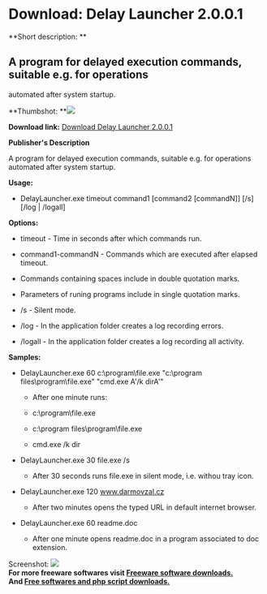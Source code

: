 # Download: Delay Launcher 2.0.0.1

**Short description: **

## A program for delayed execution commands, suitable e.g. for operations
automated after system startup.

  
**Thumbshot: **![](http://www.freewarefiles.com/screenshot/delaylauncher_md.jpg)   
  
**Download link:** [Download Delay Launcher 2.0.0.1](http://freesoftwares.boysofts.com/Delay-Launcher_program_47661.html)  
  

**Publisher's Description**  
  

A program for delayed execution commands, suitable e.g. for operations
automated after system startup.

**Usage:**

  * DelayLauncher.exe timeout command1 [command2 [commandN]] [/s] [/log | /logall] 

**Options:**

  * timeout - Time in seconds after which commands run.  

  * command1-commandN - Commands which are executed after elapsed timeout.  

  * Commands containing spaces include in double quotation marks.  

  * Parameters of runing programs include in single quotation marks.  

  * /s - Silent mode.  

  * /log - In the application folder creates a log recording errors.  

  * /logall - In the application folder creates a log recording all activity.  

**Samples:**

  * DelayLauncher.exe 60 c:\program\file.exe "c:\program files\program\file.exe" "cmd.exe A'/k dirA'" 
    * After one minute runs:  

    * c:\program\file.exe  

    * c:\program files\program\file.exe  

    * cmd.exe /k dir 
  * DelayLauncher.exe 30 file.exe /s  

    * After 30 seconds runs file.exe in silent mode, i.e. withou tray icon.  

  * DelayLauncher.exe 120 www.darmovzal.cz  

    * After two minutes opens the typed URL in default internet browser.  

  * DelayLauncher.exe 60 readme.doc  

    * After one minute opens readme.doc in a program associated to doc extension. 

  
  
Screenshot: ![](http://www.freewarefiles.com/screenshot/delaylauncher.jpg)  
**For more freeware softwares visit [Freeware software downloads.](http://freesoftwares.boysofts.com/)**   
**And [Free softwares and php script downloads.](http://www.boysofts.com/)**

